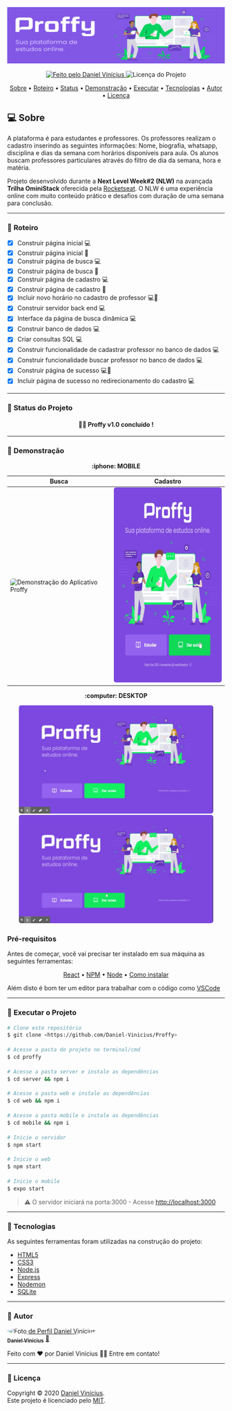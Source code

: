 <img alt="Proffy" src="./github/banner.png">

<p align="center">
  <a href="https://github.com/Daniel-Vinicius">
    <img alt="Feito pelo Daniel Vinícius" src="https://img.shields.io/badge/FEITO%20POR-DANIEL%20VIN%C3%8DCIUS-green">
  </a>
  <img alt="Licença do Projeto" src="https://img.shields.io/badge/LICENSE-MIT-green"/>
<p>

<p align="center">
 <a href="#computer-sobre">Sobre</a> •
 <a href="#memo-roteiro">Roteiro</a> •
 <a href="#triangular_ruler-status-do-projeto">Status</a> •
 <a href="#movie_camera-demonstração">Demonstração</a> •
 <a href="#dvd-executar-o-projeto">Executar</a> •
 <a href="#hammer-tecnologias">Tecnologias</a> •
 <a href="#boy-autor">Autor</a> •
 <a href="#page_facing_up-licença">Licença</a>
</p>

## :computer: Sobre

A plataforma é para estudantes e professores. Os professores realizam o cadastro inserindo as seguintes informações: Nome, biografia, whatsapp, disciplina e dias da semana com horários disponíveis para aula. Os alunos buscam professores particulares através do filtro de dia da semana, hora e matéria.

Projeto desenvolvido durante a **Next Level Week#2 (NLW)** na avançada **Trilha OminiStack** oferecida pela [Rocketseat](https://www.rocketseat.com.br).
O NLW é uma experiência online com muito conteúdo prático e desafios com duração de uma semana para conclusão.

---
### :memo: **Roteiro**

- [x] Construir página inicial :computer:
- [x] Construir página inicial :iphone:
- [x] Construir página de busca :computer:
- [x] Construir página de busca :iphone:
- [x] Construir página de cadastro :computer:
- [x] Construir página de cadastro :iphone:
- [x] Incluir novo horário no cadastro de professor :computer::iphone:
- [x] Construir servidor back end :computer:
- [x] Interface da página de busca dinâmica :computer:
- [x] Construir banco de dados :computer:
- [x] Criar consultas SQL :computer:
- [x] Construir funcionalidade de cadastrar professor no banco de dados :computer:
- [x] Construir funcionalidade buscar professor no banco de dados :computer:
- [x] Construir página de sucesso :computer::iphone:
- [x] Incluir página de sucesso no redirecionamento do cadastro :computer:

---
### :triangular_ruler: **Status do Projeto**

<h4 align="center"> 
	👨‍🏫 Proffy v1.0 concluído !
</h4>

---
### :movie_camera: **Demonstração**

<p align="center"><b> :iphone: MOBILE </b></p>

<div align="center">

Busca | Cadastro 
---|---
<img width="280" style="border-radius: 5px" height="450" alt="Demonstração do Aplicativo Proffy" src="./github/demo-mobile-study.gif"> | <img width="280" style="border-radius: 5px" height="450" alt="Demonstração do Aplicativo Proffy" src="./github/demo-mobile-give-classes.gif"> |

</div>

<p align="center"><b> :computer: DESKTOP </b></p>

<p align="center"><kbd><img width="450" style="border-radius: 5px" height="250" alt="Demonstração do Aplicativo Proffy" src="./github/demo-desk-study.gif"></kbd> <kbd><img width="450" style="border-radius: 5px" height="250" alt="Demonstração do Aplicativo Proffy" src="./github/demo-desk-give-classes.gif"></kbd></p>

### Pré-requisitos

Antes de começar, você vai precisar ter instalado em sua máquina as seguintes ferramentas:

<p align="center">
 <a href="https://reactjs.org">React</a> •
 <a href="https://npmjs.com/">NPM</a> •
 <a href="https://nodejs.org/pt-br/">Node</a> •
<a href="https://www.devmedia.com.br/como-instalar-o-node-js-npm-e-o-react-no-windows/40329"> Como instalar</a>
</p>

Além disto é bom ter um editor para trabalhar com o código como [VSCode](https://code.visualstudio.com/)

---
### :dvd: **Executar o Projeto**

```bash
# Clone este repositório
$ git clone <https://github.com/Daniel-Vinicius/Proffy>

# Acesse a pasta do projeto no terminal/cmd
$ cd proffy

# Acesse a pasta server e instale as dependências
$ cd server && npm i

# Acesse a pasta web e instale as dependências
$ cd web && npm i

# Acesse a pasta mobile e instale as dependências
$ cd mobile && npm i

# Inicie o servidor
$ npm start

# Inicie o web
$ npm start

# Inicie o mobile
$ expo start
```

> ⚠️ O servidor iniciará na porta:3000 - Acesse <http://localhost:3000>

---
### :hammer: **Tecnologias**

As seguintes ferramentas foram utilizadas na construção do projeto:

- [HTML5](https://developer.mozilla.org/pt-BR/docs/Web/HTML/HTML5)
- [CSS3](https://developer.mozilla.org/pt-BR/docs/Archive/CSS3)
- [Node.js](https://nodejs.org/pt-br/)
- [Express](https://expressjs.com/pt-br/)
- [Nodemon](https://nodemon.io)
- [SQLite](https://www.sqlite.org)

---
### :boy: **Autor**

<a href="https://github.com/Daniel-Vinicius">
 <img style="border-radius: 50%;" src="https://avatars3.githubusercontent.com/u/66279500?s=460&u=2978b74f2bfcfec553cdd62c2cf15a0eca6652a3&v=4" width="100px;" alt="Foto de Perfil Daniel Vinícius"/>
 <br />
 <sub><b>Daniel Vinícius</b></sub></a> <a href="https://github.com/Daniel-Vinicius" title="Daniel Vinícius">💼</a>


Feito com ❤️ por Daniel Vinícius 🏽👋 Entre em contato!

---
### :page_facing_up: **Licença**

Copyright © 2020 [Daniel Vinícius](https://github.com/Daniel-Vinicius).<br />
Este projeto é licenciado pelo [MIT](./LICENSE).
